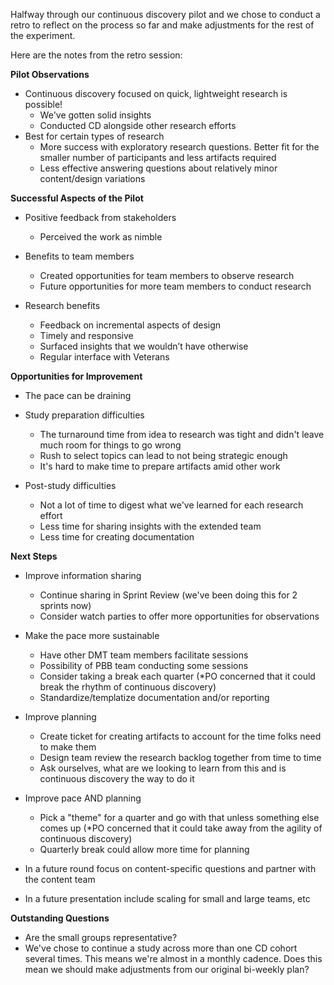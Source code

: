 Halfway through our continuous discovery pilot and we chose to conduct a retro to reflect on the process so far and make adjustments for the rest of the experiment.

Here are the notes from the retro session:

**Pilot Observations**
- Continuous discovery focused on quick, lightweight research is possible!
     - We've gotten solid insights
     - Conducted CD alongside other research efforts
- Best for certain types of research
     - More success with exploratory research questions. Better fit for the smaller number of participants and less artifacts required
     - Less effective answering questions about relatively minor content/design variations


**Successful Aspects of the Pilot**
- Positive feedback from stakeholders
     - Perceived the work as nimble

- Benefits to team members
     - Created opportunities for team members to observe research
     - Future opportunities for more team members to conduct research

- Research benefits
     - Feedback on incremental aspects of design
    - Timely and responsive
     - Surfaced insights that we wouldn’t have otherwise
     - Regular interface with Veterans

**Opportunities for Improvement**
- The pace can be draining

- Study preparation difficulties
     - The turnaround time from idea to research was tight and didn't leave much room for things to go wrong
     - Rush to select topics can lead to not being strategic enough
     - It's hard to make time to prepare artifacts amid other work

- Post-study difficulties
     - Not a lot of time to digest what we've learned for each research effort
     - Less time for sharing insights with the extended team
     - Less time for creating documentation

**Next Steps**

- Improve information sharing
     - Continue sharing in Sprint Review (we've been doing this for 2 sprints now)
     - Consider watch parties to offer more opportunities for observations

- Make the pace more sustainable
     - Have other DMT team members facilitate sessions
     - Possibility of PBB team conducting some sessions
     - Consider taking a break each quarter (*PO concerned that it could break the rhythm of continuous discovery)
     - Standardize/templatize documentation and/or reporting
       
- Improve planning
     - Create ticket for creating artifacts to account for the time folks need to make them
     - Design team review the research backlog together from time to time
     - Ask ourselves, what are we looking to learn from this and is continuous discovery the way to do it

- Improve pace AND planning
     - Pick a "theme" for a quarter and go with that unless something else comes up (*PO concerned that it could take away from the agility of continuous discovery)
     - Quarterly break could allow more time for planning

- In a future round focus on content-specific questions and partner with the content team

- In a future presentation include scaling for small and large teams, etc

**Outstanding Questions**
- Are the small groups representative?
- We've chose to continue a study across more than one CD cohort several times. This means we're almost in a monthly cadence. Does this mean we should make adjustments from our original bi-weekly plan?

